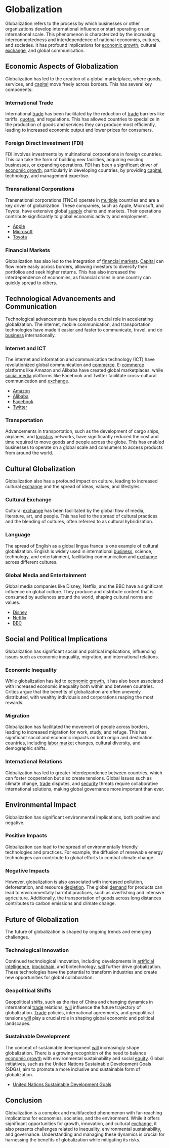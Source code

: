# Globalization

Globalization refers to the process by which businesses or other organizations develop international influence or start operating on an international scale. This phenomenon is characterized by the increasing interconnectedness and interdependence of national economies, cultures, and societies. It has profound implications for [economic growth](../e/economic_growth.md), cultural [exchange](../e/exchange.md), and global communication.

## Economic Aspects of Globalization
Globalization has led to the creation of a global marketplace, where goods, services, and [capital](../c/capital.md) move freely across borders. This has several key components:

### International Trade
International [trade](../t/trade.md) has been facilitated by the reduction of [trade](../t/trade.md) barriers like tariffs, [quotas](../q/quota.md), and regulations. This has allowed countries to specialize in the production of goods and services they can produce most efficiently, leading to increased economic output and lower prices for consumers.

### Foreign Direct Investment (FDI)
FDI involves investments by multinational corporations in foreign countries. This can take the form of building new facilities, acquiring existing businesses, or expanding operations. FDI has been a significant driver of [economic growth](../e/economic_growth.md), particularly in developing countries, by providing [capital](../c/capital.md), technology, and management expertise.

### Transnational Corporations
Transnational corporations (TNCs) operate in [multiple](../m/multiple.md) countries and are a key driver of globalization. These companies, such as Apple, Microsoft, and Toyota, have extensive global [supply](../s/supply.md) chains and markets. Their operations contribute significantly to global economic activity and employment.

- [Apple](https://www.apple.com)
- [Microsoft](https://www.microsoft.com)
- [Toyota](https://www.toyota-global.com)

### Financial Markets
Globalization has also led to the integration of [financial markets](../f/financial_market.md). [Capital](../c/capital.md) can flow more easily across borders, allowing investors to diversify their portfolios and seek higher returns. This has also increased the interdependence of economies, as financial crises in one country can quickly spread to others.

## Technological Advancements and Communication
Technological advancements have played a crucial role in accelerating globalization. The internet, mobile communication, and transportation technologies have made it easier and faster to communicate, travel, and do [business](../b/business.md) internationally.

### Internet and ICT
The internet and information and communication technology (ICT) have revolutionized global communication and [commerce](../c/commerce.md). E-[commerce](../c/commerce.md) platforms like Amazon and Alibaba have created global marketplaces, while [social media](../s/social_media.md) platforms like Facebook and Twitter facilitate cross-cultural communication and [exchange](../e/exchange.md).

- [Amazon](https://www.amazon.com)
- [Alibaba](https://www.alibaba.com)
- [Facebook](https://www.facebook.com)
- [Twitter](https://www.twitter.com)

### Transportation
Advancements in transportation, such as the development of cargo ships, airplanes, and [logistics](../l/logistics.md) networks, have significantly reduced the cost and time required to move goods and people across the globe. This has enabled businesses to operate on a global scale and consumers to access products from around the world.

## Cultural Globalization
Globalization also has a profound impact on culture, leading to increased cultural [exchange](../e/exchange.md) and the spread of ideas, values, and lifestyles.

### Cultural Exchange
Cultural [exchange](../e/exchange.md) has been facilitated by the global flow of media, literature, art, and people. This has led to the spread of cultural practices and the blending of cultures, often referred to as cultural hybridization.

### Language
The spread of English as a global lingua franca is one example of cultural globalization. English is widely used in international [business](../b/business.md), science, technology, and entertainment, facilitating communication and [exchange](../e/exchange.md) across different cultures.

### Global Media and Entertainment
Global media companies like Disney, Netflix, and the BBC have a significant influence on global culture. They produce and distribute content that is consumed by audiences around the world, shaping cultural norms and values.

- [Disney](https://www.disney.com)
- [Netflix](https://www.netflix.com)
- [BBC](https://www.bbc.com)

## Social and Political Implications
Globalization has significant social and political implications, influencing issues such as economic inequality, migration, and international relations.

### Economic Inequality
While globalization has led to [economic growth](../e/economic_growth.md), it has also been associated with increased economic inequality both within and between countries. Critics argue that the benefits of globalization are often unevenly distributed, with wealthy individuals and corporations reaping the most rewards.

### Migration
Globalization has facilitated the movement of people across borders, leading to increased migration for work, study, and refuge. This has significant social and economic impacts on both origin and destination countries, including [labor market](../l/labor_market.md) changes, cultural diversity, and demographic shifts.

### International Relations
Globalization has led to greater interdependence between countries, which can foster cooperation but also create tensions. Global issues such as climate change, [trade](../t/trade.md) disputes, and [security](../s/security.md) threats require collaborative international solutions, making global governance more important than ever.

## Environmental Impact
Globalization has significant environmental implications, both positive and negative.

### Positive Impacts
Globalization can lead to the spread of environmentally friendly technologies and practices. For example, the diffusion of renewable energy technologies can contribute to global efforts to combat climate change.

### Negative Impacts
However, globalization is also associated with increased pollution, deforestation, and resource [depletion](../d/depletion.md). The global [demand](../d/demand.md) for products can lead to environmentally harmful practices, such as overfishing and intensive agriculture. Additionally, the transportation of goods across long distances contributes to carbon emissions and climate change.

## Future of Globalization
The future of globalization is shaped by ongoing trends and emerging challenges.

### Technological Innovation
Continued technological innovation, including developments in [artificial intelligence](../a/artificial_intelligence_in_trading.md), [blockchain](../b/blockchain_in_trading.md), and biotechnology, [will](../w/will.md) further drive globalization. These technologies have the potential to transform industries and create new opportunities for global collaboration.

### Geopolitical Shifts
Geopolitical shifts, such as the rise of China and changing dynamics in international [trade](../t/trade.md) relations, [will](../w/will.md) influence the future trajectory of globalization. [Trade](../t/trade.md) policies, international agreements, and geopolitical tensions [will](../w/will.md) play a crucial role in shaping global economic and political landscapes.

### Sustainable Development
The concept of sustainable development [will](../w/will.md) increasingly shape globalization. There is a growing recognition of the need to balance [economic growth](../e/economic_growth.md) with environmental sustainability and social [equity](../e/equity.md). Global initiatives, such as the United Nations Sustainable Development Goals (SDGs), aim to promote a more inclusive and sustainable form of globalization.

- [United Nations Sustainable Development Goals](https://sdgs.un.org/goals)

## Conclusion
Globalization is a complex and multifaceted phenomenon with far-reaching implications for economies, societies, and the environment. While it offers significant opportunities for growth, innovation, and cultural [exchange](../e/exchange.md), it also presents challenges related to inequality, environmental sustainability, and governance. Understanding and managing these dynamics is crucial for harnessing the benefits of globalization while mitigating its risks.